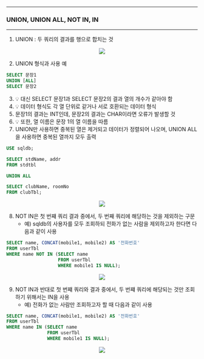 -----
### UNION, UNION ALL, NOT IN, IN
-----
1. UNION : 두 쿼리의 결과를 행으로 합치는 것
<div align="center">
<img src="https://github.com/sooyounghan/Java/assets/34672301/d490a4c0-6b3e-4a49-9295-b8593cf42626">
</div>

2. UNION 형식과 사용 예
```sql
SELECT 문장1
UNION [ALL]
SELECT 문장2
```

3. 💡 대신 SELECT 문장1과 SELECT 문장2의 결과 열의 개수가 같아야 함
4. 💡 데이터 형식도 각 열 단위로 같거나 서로 호환되는 데이터 형식
5. 문장1의 결과는 INT인데, 문장2의 결과는 CHAR이라면 오류가 발생할 것
6. 💡 또한, 열 이름은 문장 1의 열 이름을 따름
7. UNION만 사용하면 중복된 열은 제거되고 데이터가 정렬되어 나오며, UNION ALL을 사용하면 중복된 열까지 모두 출력
```sql
USE sqldb;

SELECT stdName, addr
FROM stdtbl

UNION ALL

SELECT clubName, roomNo
FROM clubTbl;
```
<div align="center">
<img src="https://github.com/sooyounghan/Java/assets/34672301/62a2cc39-0548-4107-8620-196f6de9f50c">
</div>

8. NOT IN은 첫 번쨰 쿼리 결과 중에서, 두 번째 쿼리에 해당하는 것을 제외하는 구문
   - 예) sqldb의 사용자를 모두 조회하되 전화가 없는 사람을 제외하고자 한다면 다음과 같이 사용
```sql
SELECT name, CONCAT(mobile1, mobile2) AS '전화번호'
FROM userTbl
WHERE name NOT IN (SELECT name
                   FROM userTbl
                   WHERE mobile1 IS NULL);
```
<div align="center">
<img src="https://github.com/sooyounghan/Java/assets/34672301/17c76e46-b2b5-449d-8bf8-0dcbe59bd616">
</div>

9. NOT IN과 반대로 첫 번쨰 쿼리와 결과 중에서, 두 번쨰 쿼리에 해당되는 것만 조회하기 위해서는 IN을 사용
    - 예) 전화가 없는 사람만 조회하고자 할 때 다음과 같이 사용
```sql
SELECT name, CONCAT(mobile1, mobile2) AS '전화번호'
FROM userTbl
WHERE name IN (SELECT name
               FROM userTbl
               WHERE mobile1 IS NULL);
```
<div align="center">
<img src="https://github.com/sooyounghan/Java/assets/34672301/bd8fc985-43b6-4dbc-8439-46dffe553d5a">
</div>


